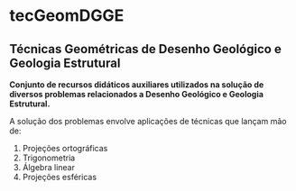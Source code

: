 # tecGeomDGGE
## Técnicas Geométricas de Desenho Geológico e Geologia Estrutural

**Conjunto de recursos didáticos auxiliares utilizados na solução de diversos problemas relacionados a Desenho Geológico e Geologia Estrutural.**

A solução dos problemas envolve aplicações de técnicas que lançam mão de:

1. Projeções ortográficas
2. Trigonometria
3. Álgebra linear
4. Projeções esféricas

```{tableofcontents}
```